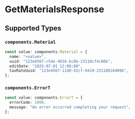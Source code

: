 # GetMaterialsResponse


## Supported Types

### `components.Material`

```typescript
const value: components.Material = {
  name: "<value>",
  uuid: "123e4567-c54e-4016-bc8b-23110cf4c80b",
  editDate: "2025-07-01 12:00:00",
  taxRateUuid: "123e4567-11d0-42cf-9419-23110818409b",
};
```

### `components.ErrorT`

```typescript
const value: components.ErrorT = {
  errorCode: 1000,
  message: "An error occurred completing your request",
};
```

